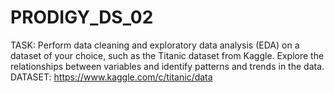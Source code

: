 # PRODIGY_DS_02
TASK:
Perform data cleaning and exploratory data analysis (EDA) on a dataset of your choice, such as the Titanic dataset from Kaggle. Explore the relationships between variables and identify patterns and trends in the data.
DATASET:
https://www.kaggle.com/c/titanic/data
